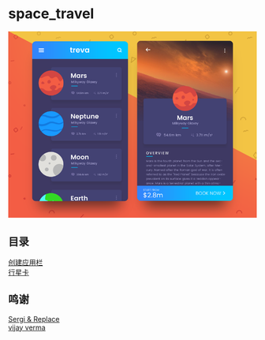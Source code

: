 # space_travel
![](ui/planets-preview.png)

## 目录
[创建应用栏](doc/应用栏.md)  
[行星卡](doc/行星卡.md)
## 鸣谢
[Sergi & Replace](https://sergiandreplace.com/planets-flutter-from-design-to-app/)  
[vijay verma](https://www.uplabs.com/posts/space-travel-ui)